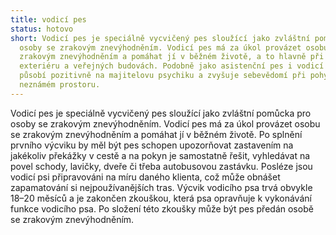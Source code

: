 ```yaml
---
title: vodicí pes
status: hotovo
short: Vodicí pes je speciálně vycvičený pes sloužící jako zvláštní pomůcka pro
  osoby se zrakovým znevýhodněním. Vodicí pes má za úkol provázet osobu se
  zrakovým znevýhodněním a pomáhat jí v běžném životě, a to hlavně při pohybu v
  exteriéru a veřejných budovách. Podobně jako asistenční pes i vodicí pes
  působí pozitivně na majitelovu psychiku a zvyšuje sebevědomí při pohybu v
  neznámém prostoru.
---
```

Vodicí pes je speciálně vycvičený pes sloužící jako zvláštní pomůcka pro osoby se zrakovým znevýhodněním. Vodicí pes má za úkol provázet osobu se zrakovým znevýhodněním a pomáhat jí v běžném životě. Po splnění prvního výcviku by měl být pes schopen upozorňovat zastavením na jakékoliv překážky v cestě a na pokyn je samostatně řešit, vyhledávat na povel schody, lavičky, dveře či třeba autobusovou zastávku. Posléze jsou vodicí psi připravováni na míru daného klienta, což může obnášet zapamatování si nejpoužívanějších tras. Výcvik vodicího psa trvá obvykle 18–20 měsíců a je zakončen zkouškou, která psa opravňuje k vykonávání funkce vodicího psa. Po složení této zkoušky může být pes předán osobě se zrakovým znevýhodněním.